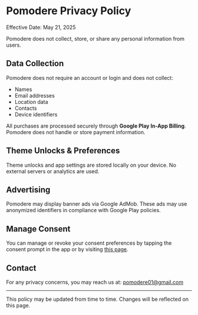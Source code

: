 # Pomodere Privacy Policy

Effective Date: May 21, 2025

Pomodere does not collect, store, or share any personal information from users.

## Data Collection
Pomodere does not require an account or login and does not collect:
- Names
- Email addresses
- Location data
- Contacts
- Device identifiers

All purchases are processed securely through **Google Play In-App Billing**. Pomodere does not handle or store payment information.

## Theme Unlocks & Preferences
Theme unlocks and app settings are stored locally on your device. No external servers or analytics are used.

## Advertising
Pomodere may display banner ads via Google AdMob. These ads may use anonymized identifiers in compliance with Google Play policies.

## Manage Consent
You can manage or revoke your consent preferences by tapping the consent prompt in the app or by visiting [this page](https://www.yourlinkhere.com).

## Contact
For any privacy concerns, you may reach us at: pomodere01@gmail.com

---

This policy may be updated from time to time. Changes will be reflected on this page.
